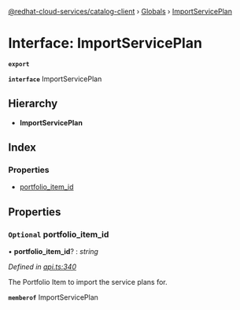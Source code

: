 [@redhat-cloud-services/catalog-client](../README.md) › [Globals](../globals.md) › [ImportServicePlan](importserviceplan.md)

# Interface: ImportServicePlan

**`export`** 

**`interface`** ImportServicePlan

## Hierarchy

* **ImportServicePlan**

## Index

### Properties

* [portfolio_item_id](importserviceplan.md#optional-portfolio_item_id)

## Properties

### `Optional` portfolio_item_id

• **portfolio_item_id**? : *string*

*Defined in [api.ts:340](https://github.com/RedHatInsights/javascript-clients.gi/blob/master/packages/catalog/api.ts#L340)*

The Portfolio Item to import the service plans for.

**`memberof`** ImportServicePlan
